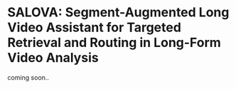 # SALOVA: Segment-Augmented Long Video Assistant for Targeted Retrieval and Routing in Long-Form Video Analysis

coming soon..